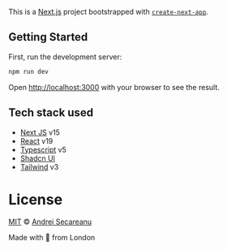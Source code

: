 This is a [Next.js](https://nextjs.org) project bootstrapped with [`create-next-app`](https://nextjs.org/docs/app/api-reference/cli/create-next-app).

## Getting Started

First, run the development server:

```bash
npm run dev
```

Open [http://localhost:3000](http://localhost:3000) with your browser to see the result.

## Tech stack used

- [Next JS](https://nextjs.org/) v15
- [React](https://react.dev/) v19
- [Typescript](https://www.typescriptlang.org/) v5
- [Shadcn UI](https://ui.shadcn.com/)
- [Tailwind](https://tailwindcss.com/) v3

# License

[MIT](https://github.com/s3c4/lazy/blob/master/LICENSE) © [Andrei Secareanu](https://github.com/s3c4)

Made with :blue_heart: from London

